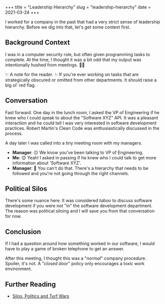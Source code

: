+++
title = "Leadership Hierarchy"
slug = "leadership-hierarchy"
date = 2021-03-24
+++

I worked for a company in the past that had a very strict sense of leadership hierarchy. Before we dig into that, let's get some context first.

## Background Context

I was in a computer security role, but often given programming tasks to complete. At the time, I thought it was a bit odd that my output was intentionally hushed from meetings. 🙊🙈

✨ A note for the reader. ✨ If you're ever working on tasks that are strategically obscured or omitted from other departments. It should raise a big ol' red flag.

## Conversation

Fast forward. One day in the lunch room, I asked the VP of Engineering if he knew who I could speak to about the "Software XYZ" API. It was a pleasant interaction and he could tell I was very interested in software development practices. Robert Martin's Clean Code was enthusiastically discussed in the process.

A day later I was called into a tiny meeting room with my managers.

- **Manager**: 😐 We know you've been talking to VP of Engineering.
- **Me**: 😊 Yeah! I asked in passing if he knew who I could talk to get more information about 'Software XYZ'.
- **Manager**: 🙁 You can't do that. There's a hierarchy that needs to be followed and you're not going through the right channels.

## Political Silos

There's some nuance here. It was considered _taboo_ to discuss software development if you were not "in" the software development department. The reason was political siloing and I will save you from that conversation for now.

## Conclusion

If I had a question around how something worked in our software, I would have to play a game of broken telephone to get an answer.

After this meeting, I thought this was a "_normal_" company procedure. Spoiler, it's not. A "_closed door_" policy only encourages a toxic work environment.

## Further Reading

- [Silos, Politics and Turf Wars](https://www.amazon.ca/Silos-Politics-Turf-Wars-Competitors/dp/0787976385)
